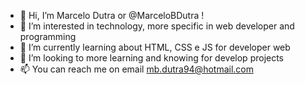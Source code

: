 - 👋 Hi, I’m Marcelo Dutra or @MarceloBDutra !
- 👀 I’m interested in technology, more specific in web developer and programming
- 🌱 I’m currently learning about HTML, CSS e JS for developer web
- 💞️ I’m looking to more learning and knowing for develop projects 
- 📫 You can reach me on email mb.dutra94@hotmail.com

<!---
MarceloBDutra/MarceloBDutra is a ✨ special ✨ repository because its `README.md` (this file) appears on your GitHub profile.
You can click the Preview link to take a look at your changes.
--->
